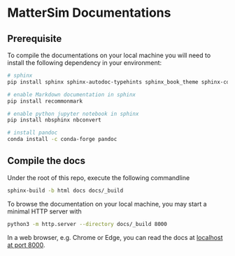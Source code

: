 # MatterSim Documentations

## Prerequisite
To compile the documentations on your local machine you will need to install
the following dependency in your environment:
```bash
# sphinx
pip install sphinx sphinx-autodoc-typehints sphinx_book_theme sphinx-copybutton

# enable Markdown documentation in sphinx
pip install recommonmark

# enable python jupyter notebook in sphinx
pip install nbsphinx nbconvert

# install pandoc
conda install -c conda-forge pandoc
```

## Compile the docs
Under the root of this repo, execute the following commandline
```bash
sphinx-build -b html docs docs/_build
```
To browse the documentation on your local machine, you may start a minimal
HTTP server with
```bash
python3 -m http.server --directory docs/_build 8000
```
In a web browser, e.g. Chrome or Edge, you can read the docs at [localhost at port 8000](http://localhost:8000).
